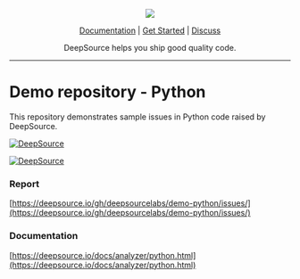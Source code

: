 <p align="center">
  <img src="https://deepsource.io/images/logo-wordmark-dark.svg" />
</p>

<p align="center">
  <a href="https://deepsource.io/docs/">Documentation</a> |
  <a href="https://deepsource.io/signup/">Get Started</a> |
  <a href="https://discuss.deepsource.io/">Discuss</a>
</p>

<p align="center">
  DeepSource helps you ship good quality code.
</p>

</p>

---

# Demo repository - Python

This repository demonstrates sample issues in Python code raised by DeepSource.

[![DeepSource](https://deepsource.icu/gh/parths-test-org/demo-python.svg/?label=active+issues&show_trend=true&token=CRfKpg2muNzfZ4Y0wgCCWhIU)](https://deepsource.icu/gh/parths-test-org/demo-python/?ref=repository-badge)

[![DeepSource](https://deepsource.io/gh/deepsourcelabs/demo-python.svg/?label=active+issues&show_trend=true)](https://deepsource.io/gh/deepsourcelabs/demo-python/?ref=repository-badge)

### Report

[https://deepsource.io/gh/deepsourcelabs/demo-python/issues/](https://deepsource.io/gh/deepsourcelabs/demo-python/issues/)

### Documentation

[https://deepsource.io/docs/analyzer/python.html](https://deepsource.io/docs/analyzer/python.html)

